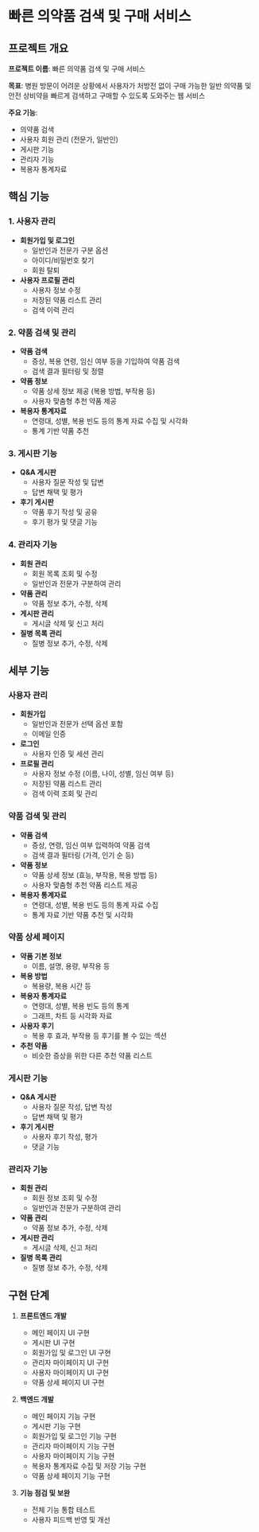 # 빠른 의약품 검색 및 구매 서비스

## 프로젝트 개요

**프로젝트 이름**: 빠른 의약품 검색 및 구매 서비스

**목표**: 병원 방문이 어려운 상황에서 사용자가 처방전 없이 구매 가능한 일반 의약품 및 안전 상비약을 빠르게 검색하고 구매할 수 있도록 도와주는 웹 서비스

**주요 기능**:
- 의약품 검색
- 사용자 회원 관리 (전문가, 일반인)
- 게시판 기능
- 관리자 기능
- 복용자 통계자료

## 핵심 기능

### 1. 사용자 관리
- **회원가입 및 로그인**
  - 일반인과 전문가 구분 옵션
  - 아이디/비밀번호 찾기
  - 회원 탈퇴
- **사용자 프로필 관리**
  - 사용자 정보 수정
  - 저장된 약품 리스트 관리
  - 검색 이력 관리

### 2. 약품 검색 및 관리
- **약품 검색**
  - 증상, 복용 연령, 임신 여부 등을 기입하여 약품 검색
  - 검색 결과 필터링 및 정렬
- **약품 정보**
  - 약품 상세 정보 제공 (복용 방법, 부작용 등)
  - 사용자 맞춤형 추천 약품 제공
- **복용자 통계자료**
  - 연령대, 성별, 복용 빈도 등의 통계 자료 수집 및 시각화
  - 통계 기반 약품 추천

### 3. 게시판 기능
- **Q&A 게시판**
  - 사용자 질문 작성 및 답변
  - 답변 채택 및 평가
- **후기 게시판**
  - 약품 후기 작성 및 공유
  - 후기 평가 및 댓글 기능

### 4. 관리자 기능
- **회원 관리**
  - 회원 목록 조회 및 수정
  - 일반인과 전문가 구분하여 관리
- **약품 관리**
  - 약품 정보 추가, 수정, 삭제
- **게시판 관리**
  - 게시글 삭제 및 신고 처리
- **질병 목록 관리**
  - 질병 정보 추가, 수정, 삭제

## 세부 기능

### 사용자 관리
- **회원가입**
  - 일반인과 전문가 선택 옵션 포함
  - 이메일 인증
- **로그인**
  - 사용자 인증 및 세션 관리
- **프로필 관리**
  - 사용자 정보 수정 (이름, 나이, 성별, 임신 여부 등)
  - 저장된 약품 리스트 관리
  - 검색 이력 조회 및 관리

### 약품 검색 및 관리
- **약품 검색**
  - 증상, 연령, 임신 여부 입력하여 약품 검색
  - 검색 결과 필터링 (가격, 인기 순 등)
- **약품 정보**
  - 약품 상세 정보 (효능, 부작용, 복용 방법 등)
  - 사용자 맞춤형 추천 약품 리스트 제공
- **복용자 통계자료**
  - 연령대, 성별, 복용 빈도 등의 통계 자료 수집
  - 통계 자료 기반 약품 추천 및 시각화

### 약품 상세 페이지
- **약품 기본 정보**
  - 이름, 설명, 용량, 부작용 등
- **복용 방법**
  - 복용량, 복용 시간 등
- **복용자 통계자료**
  - 연령대, 성별, 복용 빈도 등의 통계
  - 그래프, 차트 등 시각화 자료
- **사용자 후기**
  - 복용 후 효과, 부작용 등 후기를 볼 수 있는 섹션
- **추천 약품**
  - 비슷한 증상을 위한 다른 추천 약품 리스트

### 게시판 기능
- **Q&A 게시판**
  - 사용자 질문 작성, 답변 작성
  - 답변 채택 및 평가
- **후기 게시판**
  - 사용자 후기 작성, 평가
  - 댓글 기능

### 관리자 기능
- **회원 관리**
  - 회원 정보 조회 및 수정
  - 일반인과 전문가 구분하여 관리
- **약품 관리**
  - 약품 정보 추가, 수정, 삭제
- **게시판 관리**
  - 게시글 삭제, 신고 처리
- **질병 목록 관리**
  - 질병 정보 추가, 수정, 삭제

## 구현 단계

1. **프론트엔드 개발**
   - 메인 페이지 UI 구현
   - 게시판 UI 구현
   - 회원가입 및 로그인 UI 구현
   - 관리자 마이페이지 UI 구현
   - 사용자 마이페이지 UI 구현
   - 약품 상세 페이지 UI 구현

2. **백엔드 개발**
   - 메인 페이지 기능 구현
   - 게시판 기능 구현
   - 회원가입 및 로그인 기능 구현
   - 관리자 마이페이지 기능 구현
   - 사용자 마이페이지 기능 구현
   - 복용자 통계자료 수집 및 저장 기능 구현
   - 약품 상세 페이지 기능 구현

3. **기능 점검 및 보완**
   - 전체 기능 통합 테스트
   - 사용자 피드백 반영 및 개선




